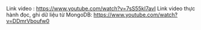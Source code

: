Link video : https://www.youtube.com/watch?v=7sS55kI7avI
Link video thực hành đọc, ghi dữ liệu từ MongoDB: https://www.youtube.com/watch?v=DDmrVboufw0
